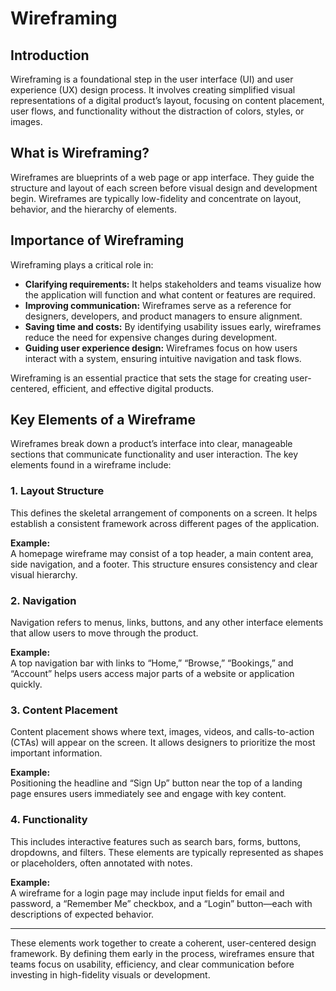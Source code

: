 # Wireframing

## Introduction

Wireframing is a foundational step in the user interface (UI) and user experience (UX) design process. It involves creating simplified visual representations of a digital product’s layout, focusing on content placement, user flows, and functionality without the distraction of colors, styles, or images.

## What is Wireframing?

Wireframes are blueprints of a web page or app interface. They guide the structure and layout of each screen before visual design and development begin. Wireframes are typically low-fidelity and concentrate on layout, behavior, and the hierarchy of elements.

## Importance of Wireframing

Wireframing plays a critical role in:

- **Clarifying requirements:** It helps stakeholders and teams visualize how the application will function and what content or features are required.
- **Improving communication:** Wireframes serve as a reference for designers, developers, and product managers to ensure alignment.
- **Saving time and costs:** By identifying usability issues early, wireframes reduce the need for expensive changes during development.
- **Guiding user experience design:** Wireframes focus on how users interact with a system, ensuring intuitive navigation and task flows.

Wireframing is an essential practice that sets the stage for creating user-centered, efficient, and effective digital products.


## Key Elements of a Wireframe

Wireframes break down a product’s interface into clear, manageable sections that communicate functionality and user interaction. The key elements found in a wireframe include:

### 1. Layout Structure

This defines the skeletal arrangement of components on a screen. It helps establish a consistent framework across different pages of the application.

**Example:**  
A homepage wireframe may consist of a top header, a main content area, side navigation, and a footer. This structure ensures consistency and clear visual hierarchy.

### 2. Navigation

Navigation refers to menus, links, buttons, and any other interface elements that allow users to move through the product.

**Example:**  
A top navigation bar with links to “Home,” “Browse,” “Bookings,” and “Account” helps users access major parts of a website or application quickly.

### 3. Content Placement

Content placement shows where text, images, videos, and calls-to-action (CTAs) will appear on the screen. It allows designers to prioritize the most important information.

**Example:**  
Positioning the headline and “Sign Up” button near the top of a landing page ensures users immediately see and engage with key content.

### 4. Functionality

This includes interactive features such as search bars, forms, buttons, dropdowns, and filters. These elements are typically represented as shapes or placeholders, often annotated with notes.

**Example:**  
A wireframe for a login page may include input fields for email and password, a “Remember Me” checkbox, and a “Login” button—each with descriptions of expected behavior.

---

These elements work together to create a coherent, user-centered design framework. By defining them early in the process, wireframes ensure that teams focus on usability, efficiency, and clear communication before investing in high-fidelity visuals or development.
